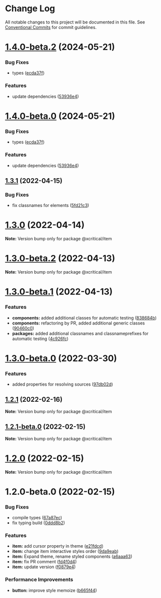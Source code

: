 # Change Log

All notable changes to this project will be documented in this file.
See [Conventional Commits](https://conventionalcommits.org) for commit guidelines.

# [1.4.0-beta.2](https://github.com/xcritical-software/xc-front-kit/compare/@xcritical/item@1.3.1...@xcritical/item@1.4.0-beta.2) (2024-05-21)

### Bug Fixes

- types ([ecda37f](https://github.com/xcritical-software/xc-front-kit/commit/ecda37f19520913819f0e8afb2a5fe11447ea93f))

### Features

- update dependencies ([53936e4](https://github.com/xcritical-software/xc-front-kit/commit/53936e4a6e0d31fd977829525117525cb977a970))

# [1.4.0-beta.0](https://github.com/xcritical-software/xc-front-kit/compare/@xcritical/item@1.3.1...@xcritical/item@1.4.0-beta.0) (2024-05-21)

### Bug Fixes

- types ([ecda37f](https://github.com/xcritical-software/xc-front-kit/commit/ecda37f19520913819f0e8afb2a5fe11447ea93f))

### Features

- update dependencies ([53936e4](https://github.com/xcritical-software/xc-front-kit/commit/53936e4a6e0d31fd977829525117525cb977a970))

## [1.3.1](https://github.com/xcritical-software/xc-front-kit/compare/@xcritical/item@1.3.0...@xcritical/item@1.3.1) (2022-04-15)

### Bug Fixes

- fix classnames for elements ([5fd21c3](https://github.com/xcritical-software/xc-front-kit/commit/5fd21c30523ba96ebddbe040285e8842d68595fc))

# [1.3.0](https://github.com/xcritical-software/xc-front-kit/compare/@xcritical/item@1.3.0-beta.2...@xcritical/item@1.3.0) (2022-04-14)

**Note:** Version bump only for package @xcritical/item

# [1.3.0-beta.2](https://github.com/xcritical-software/xc-front-kit/compare/@xcritical/item@1.3.0-beta.1...@xcritical/item@1.3.0-beta.2) (2022-04-13)

**Note:** Version bump only for package @xcritical/item

# [1.3.0-beta.1](https://github.com/xcritical-software/xc-front-kit/compare/@xcritical/item@1.3.0-beta.0...@xcritical/item@1.3.0-beta.1) (2022-04-13)

### Features

- **components:** added additional classes for automatic testing ([838684b](https://github.com/xcritical-software/xc-front-kit/commit/838684b1e96cd2a9a40620e7a67cb49b78c594b1))
- **components:** refactoring by PR, added additional generic classes ([90460c0](https://github.com/xcritical-software/xc-front-kit/commit/90460c0a573d606cd0956e526c81b068842c0685))
- **packages:** added additional classnames and classnameprefixes for automatic testing ([4c926fc](https://github.com/xcritical-software/xc-front-kit/commit/4c926fc7439650c7f0a71bcda6c06a4810e41276))

# [1.3.0-beta.0](https://github.com/xcritical-software/xc-front-kit/compare/@xcritical/item@1.2.1...@xcritical/item@1.3.0-beta.0) (2022-03-30)

### Features

- added properties for resolving sources ([97db02d](https://github.com/xcritical-software/xc-front-kit/commit/97db02d3db87f45c151befbdb3d6e43f44d66997))

## [1.2.1](https://github.com/xcritical-software/xc-front-kit/compare/@xcritical/item@1.2.1-beta.0...@xcritical/item@1.2.1) (2022-02-16)

**Note:** Version bump only for package @xcritical/item

## [1.2.1-beta.0](https://github.com/xcritical-software/xc-front-kit/compare/@xcritical/item@1.2.0...@xcritical/item@1.2.1-beta.0) (2022-02-15)

**Note:** Version bump only for package @xcritical/item

# [1.2.0](https://github.com/xcritical-software/xc-front-kit/compare/@xcritical/item@1.2.0-beta.0...@xcritical/item@1.2.0) (2022-02-15)

**Note:** Version bump only for package @xcritical/item

# 1.2.0-beta.0 (2022-02-15)

### Bug Fixes

- compile types ([67a87ec](https://github.com/xcritical-software/xc-front-kit/commit/67a87ecdec159e9f613a0836ee4189c508ef7f7e))
- fix typing build ([0ddd8b2](https://github.com/xcritical-software/xc-front-kit/commit/0ddd8b21b5e0057619fe1fb9be9fb5d79fd1c2ac))

### Features

- **item:** add cursor property in theme ([e21fdcd](https://github.com/xcritical-software/xc-front-kit/commit/e21fdcdb346eb97e75be769e410410ba2cc27fa4))
- **item:** change item interactive styles order ([9da9eab](https://github.com/xcritical-software/xc-front-kit/commit/9da9eab9f89b42310304d920532563517588adec))
- **item:** Expand theme, rename styled components ([a6aaa63](https://github.com/xcritical-software/xc-front-kit/commit/a6aaa634fd172fef3591146382ba912b4444c6ab))
- **item:** fix PR comment ([fd4f0d4](https://github.com/xcritical-software/xc-front-kit/commit/fd4f0d4771e62a9d0c6b3cb75d4c24877fe16b08))
- **item:** update version ([f0879e4](https://github.com/xcritical-software/xc-front-kit/commit/f0879e4b13b5d817627495d94b8f4a2269e2092e))

### Performance Improvements

- **button:** improve style memoize ([b665f44](https://github.com/xcritical-software/xc-front-kit/commit/b665f447082a1a8f4ff2b8ba1f197028e96e51ce))
